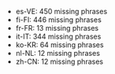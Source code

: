 - es-VE: 450 missing phrases
- fi-FI: 446 missing phrases
- fr-FR: 13 missing phrases
- it-IT: 344 missing phrases
- ko-KR: 64 missing phrases
- nl-NL: 12 missing phrases
- zh-CN: 12 missing phrases
